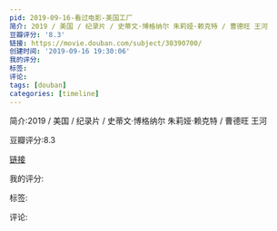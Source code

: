 ```yaml
---
pid: 2019-09-16-看过电影-美国工厂
简介: 2019 / 美国 / 纪录片 / 史蒂文·博格纳尔 朱莉娅·赖克特 / 曹德旺 王河
豆瓣评分: '8.3'
链接: https://movie.douban.com/subject/30390700/
创建时间: '2019-09-16 19:30:06'
我的评分:
标签:
评论:
tags: [douban]
categories: [timeline]
---
```

简介:2019 / 美国 / 纪录片 / 史蒂文·博格纳尔 朱莉娅·赖克特 / 曹德旺 王河

豆瓣评分:8.3

[链接](https://movie.douban.com/subject/30390700/)

我的评分:

标签:

评论:

